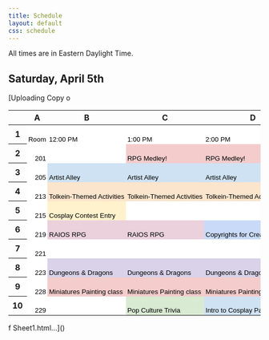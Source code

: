 ```yaml
---
title: Schedule
layout: default
css: schedule
---
```

<!--# Schedule of Events
## Coming soon!-->
All times are in Eastern Daylight Time.

## Saturday, April 5th
[Uploading Copy o<meta http-equiv="Content-Type" content="text/html; charset=utf-8"><link type="text/css" rel="stylesheet" href="resources/sheet.css" >
<style type="text/css">.ritz .waffle a { color: inherit; }.ritz .waffle .s1{background-color:#ffffff;text-align:right;color:#000000;font-family:docs-Aclonica,Arial;font-size:10pt;vertical-align:bottom;white-space:nowrap;direction:ltr;padding:2px 3px 2px 3px;}.ritz .waffle .s3{background-color:#cfe2f3;text-align:left;color:#000000;font-family:docs-Aclonica,Arial;font-size:10pt;vertical-align:bottom;white-space:nowrap;direction:ltr;padding:2px 3px 2px 3px;}.ritz .waffle .s0{background-color:#ffffff;text-align:left;color:#000000;font-family:docs-Aclonica,Arial;font-size:10pt;vertical-align:bottom;white-space:nowrap;direction:ltr;padding:2px 3px 2px 3px;}.ritz .waffle .s8{background-color:#d9ead3;text-align:left;color:#000000;font-family:docs-Aclonica,Arial;font-size:10pt;vertical-align:bottom;white-space:nowrap;direction:ltr;padding:2px 3px 2px 3px;}.ritz .waffle .s9{background-color:#d9d2e9;text-align:left;color:#000000;font-family:docs-Aclonica,Arial;font-size:10pt;vertical-align:bottom;white-space:nowrap;direction:ltr;padding:2px 3px 2px 3px;}.ritz .waffle .s6{background-color:#ead1dc;text-align:left;color:#000000;font-family:docs-Aclonica,Arial;font-size:10pt;vertical-align:bottom;white-space:nowrap;direction:ltr;padding:2px 3px 2px 3px;}.ritz .waffle .s2{background-color:#f4cccc;text-align:left;color:#000000;font-family:docs-Aclonica,Arial;font-size:10pt;vertical-align:bottom;white-space:nowrap;direction:ltr;padding:2px 3px 2px 3px;}.ritz .waffle .s4{background-color:#fce5cd;text-align:left;color:#000000;font-family:docs-Aclonica,Arial;font-size:10pt;vertical-align:bottom;white-space:nowrap;direction:ltr;padding:2px 3px 2px 3px;}.ritz .waffle .s7{background-color:#c9daf8;text-align:left;color:#000000;font-family:docs-Aclonica,Arial;font-size:10pt;vertical-align:bottom;white-space:nowrap;direction:ltr;padding:2px 3px 2px 3px;}.ritz .waffle .s5{background-color:#fff2cc;text-align:left;color:#000000;font-family:docs-Aclonica,Arial;font-size:10pt;vertical-align:bottom;white-space:nowrap;direction:ltr;padding:2px 3px 2px 3px;}</style><div class="ritz grid-container" dir="ltr"><table class="waffle" cellspacing="0" cellpadding="0"><thead><tr><th class="row-header freezebar-origin-ltr"></th><th id="609149593C0" style="width:51px;" class="column-headers-background">A</th><th id="609149593C1" style="width:250px;" class="column-headers-background">B</th><th id="609149593C2" style="width:250px;" class="column-headers-background">C</th><th id="609149593C3" style="width:250px;" class="column-headers-background">D</th><th id="609149593C4" style="width:250px;" class="column-headers-background">E</th><th id="609149593C5" style="width:250px;" class="column-headers-background">F</th><th id="609149593C6" style="width:250px;" class="column-headers-background">G</th><th id="609149593C7" style="width:250px;" class="column-headers-background">H</th></tr></thead><tbody><tr style="height: 29px"><th id="609149593R0" style="height: 29px;" class="row-headers-background"><div class="row-header-wrapper" style="line-height: 29px">1</div></th><td class="s0" dir="ltr">Room</td><td class="s0" dir="ltr">12:00 PM</td><td class="s0" dir="ltr">1:00 PM</td><td class="s0" dir="ltr">2:00 PM</td><td class="s0" dir="ltr">3:00 PM</td><td class="s0" dir="ltr">4:00 PM</td><td class="s0" dir="ltr">5:00 PM</td><td class="s0" dir="ltr">6:00 PM</td></tr><tr style="height: 29px"><th id="609149593R1" style="height: 29px;" class="row-headers-background"><div class="row-header-wrapper" style="line-height: 29px">2</div></th><td class="s1" dir="ltr">201</td><td class="s0"></td><td class="s2" dir="ltr">RPG Medley!</td><td class="s2" dir="ltr">RPG Medley!</td><td class="s2" dir="ltr">RPG Medley!</td><td class="s2" dir="ltr">RPG Medley!</td><td class="s0"></td><td class="s0"></td></tr><tr style="height: 29px"><th id="609149593R2" style="height: 29px;" class="row-headers-background"><div class="row-header-wrapper" style="line-height: 29px">3</div></th><td class="s1" dir="ltr">205</td><td class="s3" dir="ltr">Artist Alley</td><td class="s3" dir="ltr">Artist Alley</td><td class="s3" dir="ltr">Artist Alley</td><td class="s3" dir="ltr">Artist Alley</td><td class="s3" dir="ltr">Artist Alley</td><td class="s3" dir="ltr">Artist Alley</td><td class="s3" dir="ltr">Artist Alley</td></tr><tr style="height: 29px"><th id="609149593R3" style="height: 29px;" class="row-headers-background"><div class="row-header-wrapper" style="line-height: 29px">4</div></th><td class="s1" dir="ltr">213</td><td class="s4" dir="ltr">Tolkein-Themed Activities</td><td class="s4" dir="ltr">Tolkein-Themed Activities</td><td class="s4" dir="ltr">Tolkein-Themed Activities</td><td class="s4" dir="ltr">Tolkein-Themed Activities</td><td class="s4" dir="ltr">Tolkein-Themed Activities</td><td class="s4" dir="ltr">Tolkein-Themed Activities</td><td class="s4" dir="ltr">Tolkein-Themed Activities</td></tr><tr style="height: 29px"><th id="609149593R4" style="height: 29px;" class="row-headers-background"><div class="row-header-wrapper" style="line-height: 29px">5</div></th><td class="s1" dir="ltr">215</td><td class="s5" dir="ltr">Cosplay Contest Entry</td><td class="s0"></td><td class="s0"></td><td class="s0"></td><td class="s0"></td><td class="s0"></td><td class="s0"></td></tr><tr style="height: 29px"><th id="609149593R5" style="height: 29px;" class="row-headers-background"><div class="row-header-wrapper" style="line-height: 29px">6</div></th><td class="s1" dir="ltr">219</td><td class="s6" dir="ltr">RAIOS RPG</td><td class="s6" dir="ltr">RAIOS RPG</td><td class="s7" dir="ltr">Copyrights for Creators</td><td class="s8" dir="ltr">Shadowdark RPG</td><td class="s8" dir="ltr">Shadowdark RPG</td><td class="s8" dir="ltr">Shadowdark RPG</td><td class="s0"></td></tr><tr style="height: 29px"><th id="609149593R6" style="height: 29px;" class="row-headers-background"><div class="row-header-wrapper" style="line-height: 29px">7</div></th><td class="s1" dir="ltr">221</td><td class="s0"></td><td class="s0"></td><td class="s0"></td><td class="s5" dir="ltr">Cosplay Club Karaoke</td><td class="s0"></td><td class="s0"></td><td class="s0"></td></tr><tr style="height: 29px"><th id="609149593R7" style="height: 29px;" class="row-headers-background"><div class="row-header-wrapper" style="line-height: 29px">8</div></th><td class="s1" dir="ltr">223</td><td class="s9" dir="ltr">Dungeons &amp; Dragons</td><td class="s9" dir="ltr">Dungeons &amp; Dragons</td><td class="s9" dir="ltr">Dungeons &amp; Dragons</td><td class="s9" dir="ltr">Dungeons &amp; Dragons</td><td class="s9" dir="ltr">Dungeons &amp; Dragons</td><td class="s9" dir="ltr">Dungeons &amp; Dragons</td><td class="s0"></td></tr><tr style="height: 29px"><th id="609149593R8" style="height: 29px;" class="row-headers-background"><div class="row-header-wrapper" style="line-height: 29px">9</div></th><td class="s1" dir="ltr">228</td><td class="s2" dir="ltr">Miniatures Painting class</td><td class="s2" dir="ltr">Miniatures Painting class</td><td class="s2" dir="ltr">Miniatures Painting class</td><td class="s2" dir="ltr">Miniatures Painting class</td><td class="s2" dir="ltr">Miniatures Painting class</td><td class="s2" dir="ltr">Miniatures Painting class</td><td class="s0"></td></tr><tr style="height: 29px"><th id="609149593R9" style="height: 29px;" class="row-headers-background"><div class="row-header-wrapper" style="line-height: 29px">10</div></th><td class="s1" dir="ltr">229</td><td class="s0" dir="ltr"></td><td class="s8" dir="ltr">Pop Culture Trivia</td><td class="s3" dir="ltr">Intro to Cosplay Panel and Q&amp;A</td><td class="s8" dir="ltr">Minecraft Minigame Panel</td><td class="s4" dir="ltr">Minecraft Speedrunning Competition</td><td class="s4" dir="ltr">Minecraft Speedrunning Competition</td><td class="s0"></td></tr></tbody></table></div>f Sheet1.html…]()

<!--<div class="ritz grid-container" dir="ltr" markdown="0">
    <table class="waffle" cellspacing="0" cellpadding="0">
        <thead>
            <tr>
                <th class="row-header freezebar-origin-ltr"></th>
                <th class="column-headers-background">BLAIR 201</th>
                <th class="column-headers-background">BLAIR 205</th>
                <th class = "column-headers-background">BLAIR 213</th>
                <th class="column-headers-background">BLAIR 219</th>
                <th class="column-headers-background">BLAIR 221</th>
                <th class="column-headers-background">BLAIR 223</th>
                <th class="column-headers-background">BLAIR 229</th>
                <th class="row-header freezebar-origin-ltr"></th>
            </tr>
        </thead>
        <tbody>
            <tr>
                <td class="time">11:00</td>
                <td class="blue">Tabletop RPG</td>
                <td class="yellow">Arist Alley</td>
                <td class = "blue">Tolkien Whiteboard Art Competition</td>
                <td></td>
                <td></td>
                <td></td>
                <td class="blue">Arcade Culture Isn't Dead: A Rhythm Gaming Perspective</td>
                <td class="time">11:00</td>
            </tr>
            <tr>
                <td class="time">12:00</td>
                <td class="blue">Tabletop RPG</td>
                <td class="yellow">Arist Alley</td>
                <td class = "blue">Tolkein Who-Would-Win Bracket</td>
                <td class = "yellow">Virginia Bowl*</td>
                <td></td>
                <td></td>
                <td class="yellow">Costume Contest</td>
                <td class="time">12:00</td>
            </tr>
            <tr>
                <td class="time">1:00</td>
                <td class="blue">Tabletop RPG</td>
                <td class="yellow">Arist Alley</td>
                <td class = "blue">Middle Earth's Creation Myth and Live Music: The Song of Durin</td>
                <td class = "blue">Casual Quizbowl</td>
                <td class = "blue">KPOP Random Dance w/ Cosplay Club</td>
                <td class = "yellow">Pokemon Trivia</td>
                <td class="blue">RPGs Besides DnD: A Tabletop Panel</td>
                <td class="time">1:00</td>
            </tr>
            <tr>
                <td class="time">2:00</td>
                <td class="blue">Tabletop RPG</td>
                <td class="yellow">Arist Alley</td>
                <td class = "blue">Tolkein-Themed Activities</td>
                <td class = "blue">Casual Quizbowl</td>
                <td></td>
                <td></td>
                <td class="yellow">Anime Music Quiz</td>
                <td class="time">2:00</td>
            </tr>
            <tr>
                <td class="time">3:00</td>
                <td class="blue">Tabletop RPG</td>
                <td class="yellow">Arist Alley</td>
                <td class = "blue">Fellowship of the Ring Watch Party and Discussion</td>
                <td class = "yellow">Virginia Bowl*</td>
                <td class = "yellow">Blanket Fort Competition**</td>
                <td></td>
                <td class="blue">Beginner Cosplay Panel</td>
                <td class="time">3:00</td>
            </tr>
            <tr>
                <td class="time">4:00</td>
                <td class="blue">Tabletop RPG</td>
                <td class="yellow">Arist Alley</td>
                <td class = "blue">Fellowship of the Ring Watch Party and Discussion</td>
                <td class = "blue">Casual Quizbowl</td>
                <td class = "yellow">Blanket Fort Competition**</td>
                <td></td>
                <td class="yellow">Kahoot Game Show w/ Cosplay Club</td>
                <td class="time">4:00</td>
            </tr>
            <tr>
                <td class="time">5:00</td>
                <td class="blue">Tabletop RPG</td>
                <td class="yellow">Arist Alley</td>
                <td class = "blue">Fellowship of the Ring Watch Party and Discussion</td>
                <td class = "yellow">Virginia Bowl*</td>
                <td></td>
                <td></td>
                <td></td>
                <td class="time">5:00</td>
            </tr>
            <tr>
                <td class="time">6:00</td>
                <td class="blue">Tabletop RPG</td>
                <td class="yellow">Arist Alley</td>
                <td></td>
                <td></td>
                <td></td>
                <td></td>
                <td class = "yellow">Costume Contest Results</td>
                <td class="time">6:00</td>
            </tr>
        </tbody>
    </table>
</div>

### *Sign up for the Virginia Bowl, hosted by Quizbowl Club, [here](https://docs.google.com/forms/d/e/1FAIpQLSdwfr7D5m-XeqoqiJRbF6NHqHIgxfejMXcz8quOJ20Ucz3HuQ/viewform?usp=sf_link)! Each team can be 1-5 people, but teams of less than 5 may be combined.
### **Sign-up for the Blanket Fort Competition [here](https://docs.google.com/forms/d/1Qt1xhNSTw9toTOaI_Eg2KeyZUx-aoCXOiD5f5-4KPxs)! -->
<!--# Coming Soon! -->
